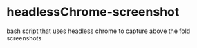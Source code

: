 # headlessChrome-screenshot
bash script that uses headless chrome to capture above the fold screenshots
